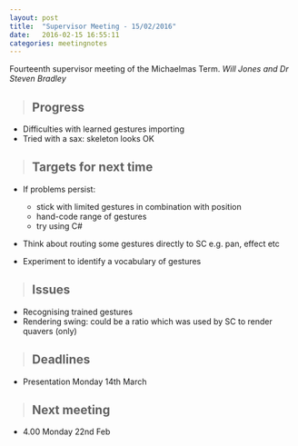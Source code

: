 ```yaml
---
layout: post
title:  "Supervisor Meeting - 15/02/2016"
date:   2016-02-15 16:55:11
categories: meetingnotes
---
```


Fourteenth supervisor meeting of the Michaelmas Term. _Will Jones and Dr Steven Bradley_

>Progress
>---
* Difficulties with learned gestures importing
* Tried with a sax: skeleton looks OK

>Targets for next time
>---
* If problems persist:
	* stick with limited gestures in combination with position
	* hand-code range of gestures
	* try using C#

* Think about routing some gestures directly to SC e.g. pan, effect etc
* Experiment to identify a vocabulary of gestures

>Issues
>---
* Recognising trained gestures
* Rendering swing: could be a ratio which was used by SC to render quavers (only)

>Deadlines
>---
* Presentation Monday 14th March

>Next meeting
>---
* 4.00 Monday 22nd Feb
